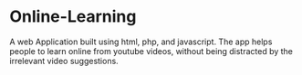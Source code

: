 # Online-Learning
A web Application built using html, php, and javascript. The app helps people to learn online from youtube videos, without being distracted by the irrelevant video suggestions.
